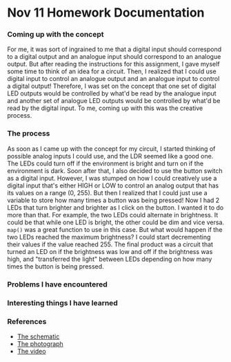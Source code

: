 # Nov 11 Homework Documentation

### Coming up with the concept

For me, it was sort of ingrained to me that a digital input should correspond to a digital output and an analogue input should correspond to an analogue output. But after reading the instructions for this assignment, I gave myself some time to think of an idea for a circuit. Then, I realized that I could use digital input to control an analogue output and an analogue input to control a digital output! Therefore, I was set on the concept that one set of digital LED outputs would be controlled by what'd be read by the analogue input and another set of analogue LED outputs would be controlled by what'd be read by the digital input. To me, coming up with this was the creative process. 

### The process

As soon as I came up with the concept for my circuit, I started thinking of possible analog inputs I could use, and the LDR seemed like a good one. The LEDs could turn off if the environment is bright and turn on if the environment is dark. Soon after that, I also decided to use the button switch as a digital input. However, I was stumped on how I could creatively use a digital input that's either HIGH or LOW to control an analog output that has its values on a range (0, 255). But then I realized that I could just use a variable to store how many times a button was being pressed! Now I had 2 LEDs that turn brighter and brighter as I click on the button. I wanted it to do more than that. For example, the two LEDs could alternate in brightness. It could be that while one LED is bright, the other could be dim and vice versa. `map()` was a great function to use in this case. But what would happen if the two LEDs reached the maximum brightness? I could start decrementing their values if the value reached 255. The final product was a circuit that turned an LED on if the brightness was low and off if the brightness was high, and "transferred the light" between LEDs depending on how many times the button is being pressed.

### Problems I have encountered

### Interesting things I have learned

### References
  - [The schematic](391A6767-AF5C-469F-9D24-76B9FC709A78.jpeg)
  - [The photograph](photograph.HEIC)
  - [The video](https://drive.google.com/file/d/1WmlqJ-Ex7w8RWcAltxXLqwofbWYuSDoK/view?usp=sharing)
